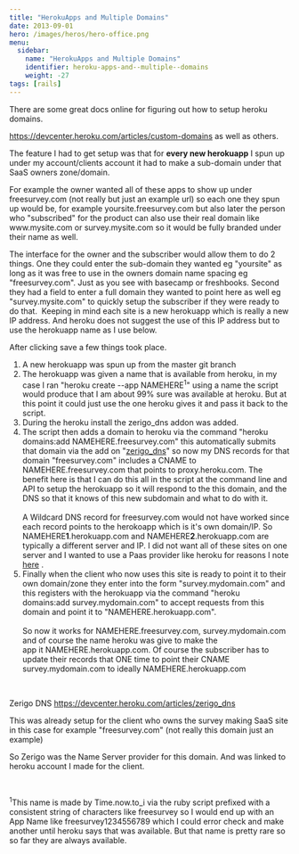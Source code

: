 ```yaml
---
title: "HerokuApps and Multiple Domains"
date: 2013-09-01
hero: /images/heros/hero-office.png
menu:
  sidebar:
    name: "HerokuApps and Multiple Domains"
    identifier: heroku-apps-and--multiple--domains
    weight: -27
tags: [rails]
---
```


<p>There are some great docs online for figuring out how to setup heroku domains.</p>

<p><a href="https://devcenter.heroku.com/articles/custom-domains">https://devcenter.heroku.com/articles/custom-domains</a> as well as others.</p>

<p>The feature I had to get setup was that for <strong>every new herokuapp</strong> I spun up under my account/clients account it had to make a sub-domain under that SaaS owners zone/domain.</p>

<p>For example the owner wanted all of these apps to show up under freesurvey.com (not really but just an example url)&nbsp;so each one they spun up would be, for example yoursite.freesurvey.com but also later the person who &quot;subscribed&quot; for the product&nbsp;can also use their real domain like www.mysite.com or survey.mysite.com so it would be fully branded under their name as well.</p>

<p>The interface for the owner and the subscriber would allow them to do 2 things. One they could enter the sub-domain they wanted eg &quot;yoursite&quot; as long as it was free to use in the owners domain name spacing eg &quot;freesurvey.com&quot;. Just as you see with basecamp or freshbooks. Second they had a field to enter a full domain they wanted to point here as well eg &quot;survey.mysite.com&quot; to quickly setup the subscriber if they were ready to do that. &nbsp;Keeping in mind each site is a new herokuapp which is really a new IP address. And heroku does not suggest the use of this IP address but to use the herokuapp name as I use below.</p>

<p>After clicking save a few things took place.</p>

<ol>
	<li>A new herokuapp was spun up from the master git branch&nbsp;</li>
	<li>The herokuapp was given a name that is available from heroku, in my case I ran &quot;heroku create --app NAMEHERE<sup>1</sup>&quot; using a name the script would produce that I am about 99% sure was available at heroku. But at this point it could just use the one heroku gives it and pass it back to the script.</li>
	<li>During the heroku install the&nbsp;zerigo_dns addon was added.&nbsp;</li>
	<li>The script then adds a domain to heroku via the command &quot;heroku domains:add&nbsp;NAMEHERE.freesurvey.com&quot;&nbsp;this automatically submits that domain via the add on &quot;<a href="http://zerigo_dns" target="_blank">zerigo_dns</a>&quot; so now my DNS records for that domain &quot;freesurvey.com&quot; includes a CNAME to NAMEHERE.freesurvey.com that points to proxy.heroku.com. The benefit here is that I can do this all in the script at the command line and API to setup the herokuapp so it will respond to the this domain, and the DNS so that it knows of this new subdomain and what to do with it.<br />
	<br />
	A Wildcard DNS record for freesurvey.com would not have worked since each record points to the herokoapp which is it&#39;s own domain/IP. So NAMEHERE<strong>1</strong>.herokuapp.com and&nbsp;NAMEHERE<strong>2</strong>.herokuapp.com&nbsp;are typically&nbsp;a different server and IP. I did not want all of these sites on one server and I wanted to use a Paas provider like heroku for reasons I note <a href="http://www.alfrednutile.info/posts/23" target="_blank">here</a>&nbsp;.&nbsp;</li>
	<li>Finally when the client who now uses this site is ready to point it to their own domain/zone they enter into the form &quot;survey.mydomain.com&quot; and this registers with the herokuapp via the command &quot;heroku domains:add&nbsp;survey.mydomain.com&quot;&nbsp;to accept requests from this domain and point it to &quot;NAMEHERE.herokuapp.com&quot;.<br />
	<br />
	So now it works for NAMEHERE.freesurvey.com, survey.mydomain.com and of course the name heroku was give to make the app&nbsp;it&nbsp;NAMEHERE.herokuapp.com. Of course the subscriber has to update their records that ONE time to point their CNAME survey.mydomain.com to ideally&nbsp;NAMEHERE.herokuapp.com</li>
</ol>

<p>&nbsp;</p>

<p>Zerigo DNS&nbsp;<a href="https://devcenter.heroku.com/articles/zerigo_dns" target="_blank">https://devcenter.heroku.com/articles/zerigo_dns</a></p>

<p>This was already setup for the client who owns the survey making SaaS site in this case for example &quot;freesurvey.com&quot; (not really this domain just an example)</p>

<p>So Zerigo was the Name Server&nbsp;provider for this domain. And was linked to heroku account I made for the client.&nbsp;</p>

<p>&nbsp;</p>

<p><sup>1</sup>This name is made by Time.now.to_i via the ruby script prefixed with a consistent string of characters like freesurvey so I would end up with an App Name like freesurvey1234556789 which I could error check and make another until heroku says that was available. But that name is pretty rare so so far they are always available.</p>
